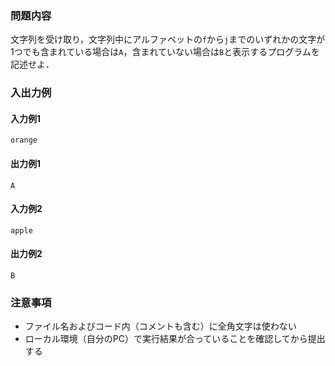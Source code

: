 ### 問題内容
文字列を受け取り，文字列中にアルファベットの`f`から`j`までのいずれかの文字が1つでも含まれている場合は`A`，含まれていない場合は`B`と表示するプログラムを記述せよ．


### 入出力例
#### 入力例1
```
orange
```

#### 出力例1
```
A
```

#### 入力例2
```
apple
```
#### 出力例2
```
B
```


### 注意事項

- ファイル名およびコード内（コメントも含む）に全角文字は使わない  
- ローカル環境（自分のPC）で実行結果が合っていることを確認してから提出する

